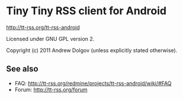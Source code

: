 Tiny Tiny RSS client for Android
================================

http://tt-rss.org/tt-rss-android

Licensed under GNU GPL version 2.

Copyright (c) 2011 Andrew Dolgov (unless explicitly stated otherwise).

## See also

* FAQ: http://tt-rss.org/redmine/projects/tt-rss-android/wiki/#FAQ
* Forum: http://tt-rss.org/forum
